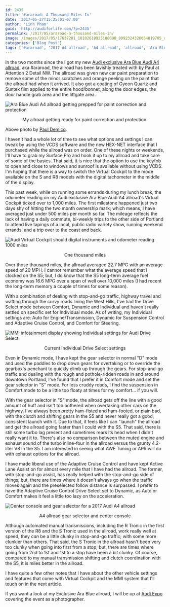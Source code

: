 ```yaml
---
id: 2435
title: '#araroad: A Thousand Miles In'
date: '2017-05-27T15:25:01-07:00'
author: 'Linh Pham'
guid: 'http://audiforlife.com/?p=2435'
permalink: /2017/05/araroad-a-thousand-miles-in/
image: /images/2017/05/17637201_10102618925100098_9092324326054819705_o-750x500.jpg
categories: ['Blog Post']
tags: ['#araroad', '2017 A4 allroad', 'A4 allroad', 'allroad', 'Ara Blue', 'Audi allroad', 'Audi exclusive']
---
```


In the two months since the I got my new [Audi exclusive Ara Blue Audi A4 allroad](/2017/03/farewell-lovemys5-hello-lovemyallroad/), aka #araroad, the allroad has been lavishly treated with by Paul at Attention 2 Detail NW. The allroad was given new car paint preparation to remove some of the minor scratches and orange peeling on the paint that the allroad had when it arrived. It also got a coating of Gyeon Quartz and Suntek film applied to the entire hood/bonnet, along the door edges, the door handle grab area and the liftgate area.

![Ara Blue Audi A4 allroad getting prepped for paint correction and protection](/images/2017/05/17637201_10102618925100098_9092324326054819705_o.jpg)
<center>My allroad getting ready for paint correction and protection.</center>

Above photo by [Paul Demico](https://www.facebook.com/photo.php?fbid=10102618925100098&set=a.671946377108.2257876.19701525).

I haven't had a whole lot of time to see what options and settings I can tweak by using the VCDS software and the new HEX-NET interface that I purchased while the allroad was on order. One of these nights or weekends, I'll have to grab my Surface Pro and hook it up to my allroad and take care of some of the basics. That said, it is nice that the option to use the keyfob to open and close to windows and sunroof is available without using VCDS. I'm hoping that there is a way to switch the Virtual Cockpit to the mode available on the S and R8 models with the digital tachometer in the middle of the display.

This past week, while on running some errands during my lunch break, the odometer reading on my Audi exclusive Ara Blue Audi A4 allroad's Virtual Cockpit ticked over to 1,000 miles. The first milestone happened just two days shy of hitting the two month ownership mark; which means, I have averaged just under 500 miles per month so far. The mileage reflects the lack of having a daily commute, bi-weekly trips to the other side of Portland to attend live tapings of a local, public radio variety show, running weekend errands, and a trip over to the coast and back.

![Audi Virtual Cockpit should digital instruments and odometer reading 1000 miles](/images/2017/05/APC_0121.jpg)
<center>One thousand miles</center>

Over those thousand miles, the allroad averaged 22.7 MPG with an average speed of 20 MPH. I cannot remember what the average speed that I clocked on the S5; but, I do know that the S5 long-term average fuel economy was 16.6 MPG over a span of well over 10,000 miles (I had recent the long-term memory a couple of times for some reason).

With a combination of dealing with stop-and-go traffic, highway travel and wafting through the curvy roads lining the West Hills, I've had the Drive Select mode between Comfort, Dynamic and Individual and haven't really settled on specific set for Individual mode. As of writing, my Individual settings are: Auto for Engine/Transmission, Dynamic for Suspension Control and Adaptive Cruise Control, and Comfort for Steering.

![MMI infotainment display showing Individual settings for Audi Drive Select](/images/2017/05/APC_0122.jpg)
<center>Current Individual Drive Select settings</center>

Even in Dynamic mode, I have kept the gear selector in normal "D" mode and used the paddles to drop down gears for overtaking or to override the gearbox's penchant to quickly climb up through the gears. For stop-and-go traffic and dealing with the rough and pothole-ridden roads in and around downtown Portland, I've found that I prefer it in Comfort mode and set the gear selector in "S" mode. For less cruddy roads, I find the suspension in Comfort mode to be a little too floaty at times for my comfort... if you will.

With the gear selector in "S" mode, the allroad gets off the line with a good amount of huff and isn't too bothered when overtaking other cars on the highway. I've always been pretty ham-fisted and ham-footed, or plain bad, with the clutch and shifting gears in the S5 and never really got a good, consistent launch with it. Due to that, it feels like I can "launch" the allroad and get the allroad going faster than I could with the S5. That said, there is still some turbo lag present and sometimes rears its head when I didn't really want it to. There's also no comparison between the muted engine and exhaust sound of the turbo inline-four in the allroad versus the grunty 4.2-liter V8 in the S5. I am interested in seeing what AWE Tuning or APR will do with exhaust options for the allroad.

I have made liberal use of the Adaptive Cruise Control and have kept Active Lane Assist on for almost every mile that I have had the allroad. The former, with stop-and-go assist, has really helped with the stop-and-go side of things; but, there are times where it doesn't always go when the traffic moves again and the preselected follow distance is surpassed. I prefer to have the Adaptive Cruise Control Drive Select set to Dynamic, as Auto or Comfort makes it feel a little too lazy on the acceleration.

![Center console and gear selector for a 2017 Audi A4 allroad](/images/2017/05/DSC_5272_Large.jpg)
<center>A4 allroad gear selector and center console</center>

Although automated manual transmissions, including the R Tronic in the first version of the R8 and the S Tronic used in the allroad, work really well at speed, they _can_ be a little clunky in stop-and-go traffic; with some more clunkier than others. That said, the S Tronic in the allroad hasn't been very too clunky when going into first from a stop; but, there are times where going from 2nd to 1st and 1st to a stop have been a bit clunky. Of course, compared to my manual transmission shifting and clutch coordination with the S5, it is miles better in the allroad.

I have quite a few other notes that I have about the other vehicle settings and features that come with Virtual Cockpit and the MMI system that I'll touch on in the next article.

If you want a look at my Exclusive Ara Blue allroad, I will be up at [Audi Expo](http://www.audiexpo.com/) covering the event as a photographer.
